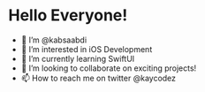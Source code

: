 # Hello Everyone!
- 👋 I’m @kabsaabdi
- 👀 I’m interested in iOS Development
- 🌱 I’m currently learning SwiftUI
- 💞️ I’m looking to collaborate on exciting projects!
- 📫 How to reach me on twitter @kaycodez

 

<!---
kabsaabdi/kabsaabdi is a ✨ special ✨ repository because its `README.md` (this file) appears on your GitHub profile.
You can click the Preview link to take a look at your changes.
--->
 
